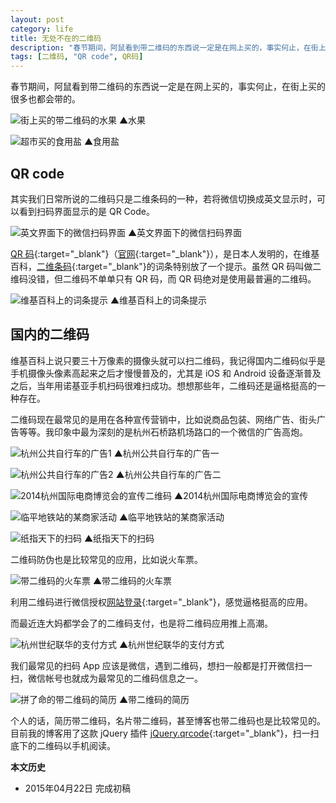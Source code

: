 ```yaml
---
layout: post
category: life
title: 无处不在的二维码
description: "春节期间，阿鼠看到带二维码的东西说一定是在网上买的，事实何止，在街上买的很多也都会带的。"
tags: [二维码, "QR code", QR码]
---
```


春节期间，阿鼠看到带二维码的东西说一定是在网上买的，事实何止，在街上买的很多也都会带的。

![街上买的带二维码的水果](http://fooleap.qiniudn.com/qrcode-01.jpg?imageView2/2/w/640)
▲水果

![超市买的食用盐](http://fooleap.qiniudn.com/qrcode-02.jpg?imageView2/2/w/640)
▲食用盐

## QR code

其实我们日常所说的二维码只是二维条码的一种，若将微信切换成英文显示时，可以看到扫码界面显示的是 QR Code。

![英文界面下的微信扫码界面](http://fooleap.qiniudn.com/qrcode-01.png?imageView2/2/w/360)
▲英文界面下的微信扫码界面

[QR 码](http://zh.wikipedia.org/wiki/QR%E7%A2%BC){:target="_blank"}（[官网](http://www.qrcode.com/){:target="_blank"}），是日本人发明的，在维基百科，[二维条码](http://zh.wikipedia.org/zh-cn/%E4%BA%8C%E7%B6%AD%E6%A2%9D%E7%A2%BC){:target="_blank"}的词条特别放了一个提示。虽然 QR 码叫做二维码没错，但二维码不单单只有 QR 码，而 QR 码绝对是使用最普遍的二维码。

![维基百科上的词条提示](http://fooleap.qiniudn.com/qrcode-02.png?imageView2/2/w/640)
▲维基百科上的词条提示

## 国内的二维码

维基百科上说只要三十万像素的摄像头就可以扫二维码，我记得国内二维码似乎是手机摄像头像素高起来之后才慢慢普及的，尤其是 iOS 和 Android 设备逐渐普及之后，当年用诺基亚手机扫码很难扫成功。想想那些年，二维码还是逼格挺高的一种存在。

二维码现在最常见的是用在各种宣传营销中，比如说商品包装、网络广告、街头广告等等。我印象中最为深刻的是杭州石桥路机场路口的一个微信的广告高炮。

![杭州公共自行车的广告1](http://fooleap.qiniudn.com/qrcode-03.jpg?imageView2/2/w/640)
▲杭州公共自行车的广告一

![杭州公共自行车的广告2](http://fooleap.qiniudn.com/qrcode-04.jpg?imageView2/2/w/640)
▲杭州公共自行车的广告二

![2014杭州国际电商博览会的宣传二维码](http://fooleap.qiniudn.com/qrcode-05.jpg?imageView2/2/w/640)
▲2014杭州国际电商博览会的宣传

![临平地铁站的某商家活动](http://fooleap.qiniudn.com/qrcode-06.jpg?imageView2/2/w/640)
▲临平地铁站的某商家活动

![纸指天下的扫码](http://fooleap.qiniudn.com/qrcode-07.jpg?imageView2/2/w/640)
▲纸指天下的扫码


二维码防伪也是比较常见的应用，比如说火车票。

![带二维码的火车票](http://fooleap.qiniudn.com/qrcode-08.jpg?imageView2/2/w/640)
▲带二维码的火车票

利用二维码进行微信授权[网站登录](https://open.weixin.qq.com/cgi-bin/showdocument?action=doc&id=open1419316505&t=0.7904157447748448){:target="_blank"}，感觉逼格挺高的应用。

而最近连大妈都学会了的二维码支付，也是将二维码应用推上高潮。

![杭州世纪联华的支付方式](http://fooleap.qiniudn.com/qrcode-09.jpg?imageView2/2/w/640)
▲杭州世纪联华的支付方式

我们最常见的扫码 App 应该是微信，遇到二维码，想扫一般都是打开微信扫一扫，微信帐号也就成为最常见的二维码信息之一。

![拼了命的带二维码的简历](http://fooleap.qiniudn.com/qrcode-10.jpg?imageView2/2/w/640)
▲带二维码的简历

个人的话，简历带二维码，名片带二维码，甚至博客也带二维码也是比较常见的。目前我的博客用了这款 jQuery 插件 [jQuery.qrcode](http://larsjung.de/jquery-qrcode/){:target="_blank"}，扫一扫底下的二维码以手机阅读。

**本文历史**

* 2015年04月22日 完成初稿

